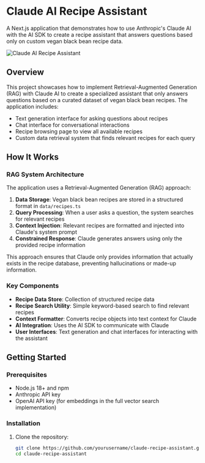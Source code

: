 # Claude AI Recipe Assistant

A Next.js application that demonstrates how to use Anthropic's Claude AI with the AI SDK to create a recipe assistant that answers questions based only on custom vegan black bean recipe data.

![Claude AI Recipe Assistant](https://v0-claude-api-integration-eight.vercel.app/)

## Overview

This project showcases how to implement Retrieval-Augmented Generation (RAG) with Claude AI to create a specialized assistant that only answers questions based on a curated dataset of vegan black bean recipes. The application includes:

- Text generation interface for asking questions about recipes
- Chat interface for conversational interactions
- Recipe browsing page to view all available recipes
- Custom data retrieval system that finds relevant recipes for each query

## How It Works

### RAG System Architecture

The application uses a Retrieval-Augmented Generation (RAG) approach:

1. **Data Storage**: Vegan black bean recipes are stored in a structured format in `data/recipes.ts`
2. **Query Processing**: When a user asks a question, the system searches for relevant recipes
3. **Context Injection**: Relevant recipes are formatted and injected into Claude's system prompt
4. **Constrained Response**: Claude generates answers using only the provided recipe information

This approach ensures that Claude only provides information that actually exists in the recipe database, preventing hallucinations or made-up information.

### Key Components

- **Recipe Data Store**: Collection of structured recipe data
- **Recipe Search Utility**: Simple keyword-based search to find relevant recipes
- **Context Formatter**: Converts recipe objects into text context for Claude
- **AI Integration**: Uses the AI SDK to communicate with Claude
- **User Interfaces**: Text generation and chat interfaces for interacting with the assistant

## Getting Started

### Prerequisites

- Node.js 18+ and npm
- Anthropic API key
- OpenAI API key (for embeddings in the full vector search implementation)

### Installation

1. Clone the repository:
   ```bash
   git clone https://github.com/yourusername/claude-recipe-assistant.git
   cd claude-recipe-assistant